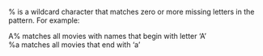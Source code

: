 % is a wildcard character that matches zero or more missing letters in the pattern. For example:

A% matches all movies with names that begin with letter ‘A’   
%a matches all movies that end with ‘a’

